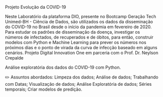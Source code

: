 Projeto Evolução da COVID-19

Neste Laboratório da plataforma DIO, presente no Bootcamp Geração Tech Unimed-BH - Ciência de Dados, são utilizados os dados da disseminação do COVID-19 no Brasil desde o início da pandemia em fevereiro de 2020. Para estudar os padrões de disseminação da doença, investigar os números de infectados, de recuperados e de óbitos, para então, construir modelos com Python e Machine Learning para prever os números nos próximos dias e o ponto de virada da curva de infecção baseado em alguns cenários. Projeto Digital Innovation One em parceria com o Prof. Dr. Neylson Crepalde

Análise exploratória dos dados do COVID-19 com Python.

✏️ Assuntos abordados:
 Limpeza dos dados;
 Análise de dados;
 Trabalhando com Datas;
 Visualização de dados;
 Análise Exploratória de dados;
 Séries temporais;
 Criar modelos de predição.